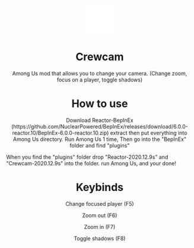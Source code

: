 <br />
<p align="center">
  <a href="https://github.com/Lunar-Mods/Crewcam/">
    <img src="crewcam.png" alt="Logo" width="80" height="80">
  </a>
        <h1 align="Center">Crewcam</h3>
        <p align="Center">Among Us mod that allows you to change your camera. (Change zoom, focus on a player, toggle shadows)</p> 
        <h1 align="Center">How to use</h3>
        <p align="Center">Download Reactor-BepInEx (https://github.com/NuclearPowered/BepInEx/releases/download/6.0.0-reactor.10/BepInEx-6.0.0-reactor.10.zip) extract then put everything into Among Us directory. Run Among Us 1 time, Then go into the "BepInEx" folder and find "plugins"</p>
        <p>When you find the "plugins" folder drop "Reactor-2020.12.9s" and "Crewcam-2020.12.9s" into the folder. run Among Us, and your done!</p>
        <h1 align="Center">Keybinds</h3>
        <p align="Center">Change focused player (F5)</p> 
        <p align="Center">Zoom out (F6)</p> 
        <p align="Center">Zoom in (F7)</p> 
        <p align="Center">Toggle shadows (F8)</p> 
</p>
